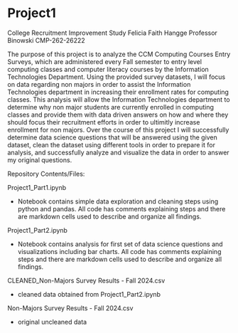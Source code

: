# Project1
 College Recruitment Improvement Study 
 Felicia Faith Hangge 
 Professor Binowski
 CMP-262-26222
 

The purpose of this project is to analyze the CCM Computing Courses Entry Surveys, which are administered every Fall semester to entry level computing 
classes and computer literacy courses by the Information Technologies Department. Using the provided survey datasets, I will focus on data regarding 
non majors in order to assist the Information Technologies department in increasing their enrollment rates for computing classes. This analysis will 
allow the Information Technologies department to determine why non major students are currently enrolled in computing classes and provide them with 
data driven answers on how and where they should focus their recruitment efforts in order to ultimitly increase enrollment for non majors. Over the 
course of this project I will successfully determine data science questions that will be answered using the given dataset, clean the dataset using 
different tools in order to prepare it for analysis, and successfully analyze and visualize the data in order to answer my original questions.  


Repository Contents/Files: 

Project1_Part1.ipynb
 - Notebook contains simple data exploration and cleaning steps using python and pandas. All code has comments explaining steps and there are markdown cells used to describe and organize all findings. 

Project1_Part2.ipynb 
 - Notebook contains analysis for first set of data science questions and visualizations including bar charts. All code has comments explaining steps and there are markdown cells used to describe and organize all findings.

CLEANED_Non-Majors Survey Results - Fall 2024.csv
 - cleaned data obtained from Project1_Part2.ipynb

Non-Majors Survey Results - Fall 2024.csv
 - original uncleaned data
